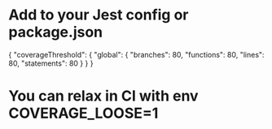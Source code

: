 # Add to your Jest config or package.json
{
  "coverageThreshold": {
    "global": { "branches": 80, "functions": 80, "lines": 80, "statements": 80 }
  }
}
# You can relax in CI with env COVERAGE_LOOSE=1
